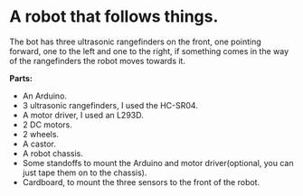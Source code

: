 # A robot that follows things.

The bot has three ultrasonic rangefinders on the front, one pointing forward,
one to the left and one to the right, if something comes in the way of the
rangefinders the robot moves towards it.

**Parts:**

* An Arduino.
* 3 ultrasonic rangefinders, I used the HC-SR04.
* A motor driver, I used an L293D.
* 2 DC motors.
* 2 wheels.
* A castor.
* A robot chassis.
* Some standoffs to mount the Arduino and motor driver(optional, you can just
  tape them on to the chassis).
* Cardboard, to mount the three sensors to the front of the robot.

